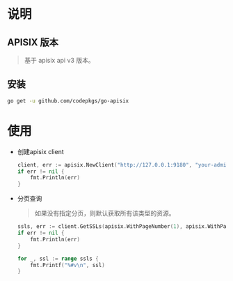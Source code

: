 # 说明

## APISIX 版本

> 基于 apisix api v3 版本。

## 安装

```bash
go get -u github.com/codepkgs/go-apisix
```

# 使用

* 创建apisix client

    ```go
    client, err := apisix.NewClient("http://127.0.0.1:9180", "your-admin-token")
    if err != nil {
        fmt.Println(err)
    }
    ```

* 分页查询

    > 如果没有指定分页，则默认获取所有该类型的资源。

    ```go
    ssls, err := client.GetSSLs(apisix.WithPageNumber(1), apisix.WithPageSize(10))
    if err != nil {
        fmt.Println(err)
    }
    
    for _, ssl := range ssls {
        fmt.Printf("%#v\n", ssl)
    }
    ```
